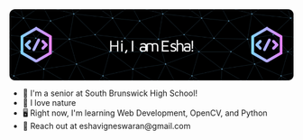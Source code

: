 <img src = "github-header-image.png" align = "center">


<ul>
  
  <li>🏫 I'm a senior at South Brunswick High School!</li>
  <li>🌱 I love nature</li>
  <li>🖥️ Right now, I'm learning Web Development, OpenCV, and Python</li>
  <li>📧 Reach out at eshavigneswaran@gmail.com</li>

  
</ul>
